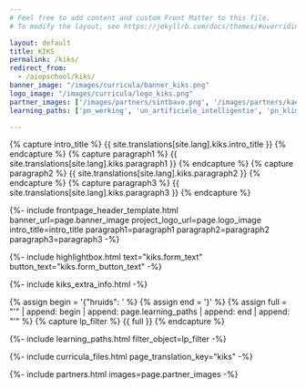 ```yaml
---
# Feel free to add content and custom Front Matter to this file.
# To modify the layout, see https://jekyllrb.com/docs/themes/#overriding-theme-defaults

layout: default
title: KIKS
permalink: /kiks/
redirect_from: 
  - /aiopschool/kiks/
banner_image: "/images/curricula/banner_kiks.png"
logo_image: "/images/curricula/logo_kiks.png"
partner_images: ['/images/partners/sintbavo.png', '/images/partners/kae.png', '/images/partners/ugent.svg','/images/partners/meise.png', '/images/partners/dwengo.png', '/images/partners/accenture.svg', '/images/partners/oost-vlaanderen.svg', '/images/partners/rvo-society.svg', '/images/partners/imec.svg', '/images/partners/vlaanderen.svg', '/images/partners/vlaams-brabant.svg', '/images/partners/veranderwijs.png']
learning_paths: ['pn_werking', 'un_artificiele_intelligentie', 'pn_klimaatverandering', 'kiks1_microscopie', 'kiks2_practicum', 'pn_digitalebeelden', 'kiks3_dl_basis', 'kiks4_dl_gevorderd', 'kiks5_classificatie', 'kiks6_regressie', 'kiks7_ethiek', 'kiks8_eindtermen']

---
```


{% capture intro_title %} {{ site.translations[site.lang].kiks.intro_title }} {% endcapture %}
{% capture paragraph1 %} {{ site.translations[site.lang].kiks.paragraph1 }} {% endcapture %}
{% capture paragraph2 %} {{ site.translations[site.lang].kiks.paragraph2 }} {% endcapture %}
{% capture paragraph3 %} {{ site.translations[site.lang].kiks.paragraph3 }} {% endcapture %}


{%- include frontpage_header_template.html banner_url=page.banner_image project_logo_url=page.logo_image
intro_title=intro_title
paragraph1=paragraph1
paragraph2=paragraph2
paragraph3=paragraph3
-%}

{%- include highlightbox.html text="kiks.form_text" button_text="kiks.form_button_text" -%}

{%- include kiks_extra_info.html -%}

{% assign begin = '{"hruids": ' %}
{% assign end = '}' %}
{% assign full = "'" | append: begin | append: page.learning_paths | append: end | append: "'" %}
{% capture lp_filter %} {{ full }} {% endcapture %}

{%- include learning_paths.html filter_object=lp_filter -%}

{%- include curricula_files.html page_translation_key="kiks" -%}

{%- include partners.html images=page.partner_images -%}